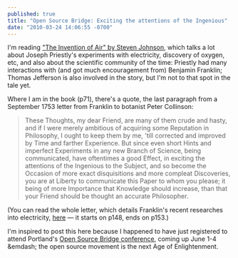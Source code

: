 ```yaml
---
published: true
title: "Open Source Bridge: Exciting the attentions of the Ingenious"
date: "2010-03-24 14:06:55 -0700"
---
```


I'm reading <a href="http://www.amazon.com/gp/product/1594484015?ie=UTF8&tag=festivalfcom-20&linkCode=as2&camp=1789&creative=9325&creativeASIN=1594484015">"The
Invention of Air" by Steven Johnson</a>, which talks a lot about Joseph Priestly's
experiments with electricity, discovery of oxygen, etc, and also about the
scientific community of the time: Priestly had many interactions with (and got
much encouragement from) Benjamin Franklin; Thomas Jefferson is also involved
in the story, but I'm not to that spot in the tale yet.<!--more-->

Where I am in the book (p71), there's a quote, the last paragraph from a
September 1753 letter from Franklin to botanist Peter Collinson:

> These Thoughts, my dear Friend, are many of them crude and hasty, and if I
> were merely ambitious of acquiring some Reputation in Philosophy, I ought
> to keep them by me, 'till corrected and improved by Time and farther
> Experience. But since even short Hints and imperfect Experiments in any
> new Branch of Science, being communicated, have oftentimes a good Effect,
> in exciting the attentions of the Ingenious to the Subject, and so become
> the Occasion of more exact disquisitions and more compleat Discoveries, you
> are at Liberty to communicate this Paper to whom you please; it being of
> more Importance that Knowledge should increase, than that your Friend should
> be thought an accurate Philosopher.

(You can read the whole letter, which details Franklin's recent researches
into electricity, <a href="http://books.google.com/books?id=haAQAAAAYAAJ&lpg=PR8&ots=7KRsnEOo-9&dq=ben%20franklin%20peter%20collinson%201753&pg=PA148#v=onepage&q=&f=false">here</a>
&mdash; it starts on p148, ends on p153.)

I'm inspired to post this here because I happened to have just registered to
attend Portland's <a href="http://opensourcebridge.org/">Open Source Bridge conference</a>,
coming up June 1-4 &emdash; the open source movement is the next Age of Enlightenment.
